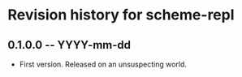 # Revision history for scheme-repl

## 0.1.0.0 -- YYYY-mm-dd

* First version. Released on an unsuspecting world.
